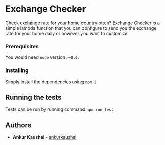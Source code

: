 # Exchange Checker

Check exchange rate for your home country often? Exchange Checker is a simple lambda function that you can configure to send you the exchange rate for your home daily or however you want to customize.

### Prerequisites

You would need `node` version `>=8.0`.

### Installing

Simply install the dependencies using `npm i`

## Running the tests

Tests can be run by running command `npm run test`

## Authors

* **Ankur Kaushal** - [ankurkaushal](https://github.com/ankurkaushal)
